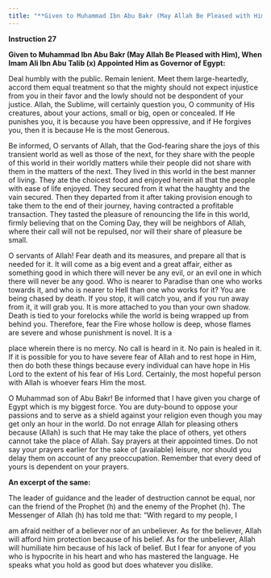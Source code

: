 ```yaml
---
title: "**Given to Muhammad Ibn Abu Bakr (May Allah Be Pleased with Him), When Imam Ali Ibn Abu Talib (x) Appointed Him as Governor of Egypt:**" 
---
```

**Instruction 27**

**Given to Muhammad Ibn Abu Bakr \(May Allah Be Pleased with Him\), When Imam Ali Ibn Abu Talib \(x\) Appointed Him as Governor of Egypt:**

Deal humbly with the public\. Remain lenient\. Meet them large\-heartedly, accord them equal treatment so that the mighty should not expect injustice from you in their favor and the lowly should not be despondent of your justice\. Allah, the Sublime, will certainly question you, O community of His creatures, about your actions, small or big, open or concealed\. If He punishes you, it is because you have been oppressive, and if He forgives you, then it is because He is the most Generous\.

Be informed, O servants of Allah, that the God\-fearing share the joys of this transient world as well as those of the next, for they share with the people of this world in their worldly matters while their people did not share with them in the matters of the next\. They lived in this world in the best manner of living\. They ate the choicest food and enjoyed herein all that the people with ease of life enjoyed\. They secured from it what the haughty and the vain secured\. Then they departed from it after taking provision enough to take them to the end of their journey, having contracted a profitable transaction\. They tasted the pleasure of renouncing the life in this world, firmly believing that on the Coming Day, they will be neighbors of Allah, where their call will not be repulsed, nor will their share of pleasure be small\.

O servants of Allah\! Fear death and its measures, and prepare all that is needed for it\. It will come as a big event and a great affair, either as something good in which there will never be any evil, or an evil one in which there will never be any good\. Who is nearer to Paradise than one who works towards it, and who is nearer to Hell than one who works for it? You are being chased by death\. If you stop, it will catch you, and if you run away from it, it will grab you\. It is more attached to you than your own shadow\. Death is tied to your forelocks while the world is being wrapped up from behind you\. Therefore, fear the Fire whose hollow is deep, whose flames are severe and whose punishment is novel\. It is a

<a id="page764"></a>place wherein there is no mercy\. No call is heard in it\. No pain is healed in it\. If it is possible for you to have severe fear of Allah and to rest hope in Him, then do both these things because every individual can have hope in His Lord to the extent of his fear of His Lord\. Certainly, the most hopeful person with Allah is whoever fears Him the most\.

O Muhammad son of Abu Bakr\! Be informed that I have given you charge of Egypt which is my biggest force\. You are duty\-bound to oppose your passions and to serve as a shield against your religion even though you may get only an hour in the world\. Do not enrage Allah for pleasing others because \(Allah\) is such that He may take the place of others, yet others cannot take the place of Allah\. Say prayers at their appointed times\. Do not say your prayers earlier for the sake of \(available\) leisure, nor should you delay them on account of any preoccupation\. Remember that every deed of yours is dependent on your prayers\.

**An excerpt of the same:**

The leader of guidance and the leader of destruction cannot be equal, nor can the friend of the Prophet \(h\) and the enemy of the Prophet \(h\)\. The Messenger of Allah \(h\) has told me that: “With regard to my people, I

am afraid neither of a believer nor of an unbeliever\. As for the believer, Allah will afford him protection because of his belief\. As for the unbeliever, Allah will humiliate him because of his lack of belief\. But I fear for anyone of you who is hypocrite in his heart and who has mastered the language\. He speaks what you hold as good but does whatever you dislike\.

